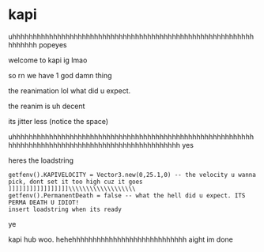 # kapi
uhhhhhhhhhhhhhhhhhhhhhhhhhhhhhhhhhhhhhhhhhhhhhhhhhhhhhhhhhhhhhhhhhh popeyes

welcome to kapi ig lmao

so rn we have 1 god damn thing

the reanimation lol what did u expect.

the reanim is uh decent

its jitter less (notice the space)

uhhhhhhhhhhhhhhhhhhhhhhhhhhhhhhhhhhhhhhhhhhhhhhhhhhhhhhhhhhhhhhhhhhhhhhhhhhhhhhhhhhhhhhhhhhhhhhhhhhhhh yes

heres the loadstring

```
getfenv().KAPIVELOCITY = Vector3.new(0,25.1,0) -- the velocity u wanna pick, dont set it too high cuz it goes ]]]]]]]]]]]]]]]]]\\\\\\\\\\\\\\\\\\\
getfenv().PermanentDeath = false -- what the hell did u expect. ITS PERMA DEATH U IDIOT!
insert loadstring when its ready
```

ye

kapi hub woo. hehehhhhhhhhhhhhhhhhhhhhhhhhhhhh aight im done
